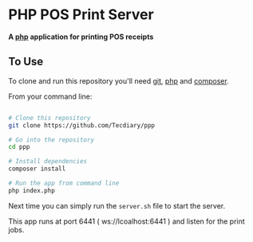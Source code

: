 # PHP POS Print Server

**A [php](http://php.net/) application for printing POS receipts**


## To Use

To clone and run this repository you'll need [git](https://git-scm.com), [php](http://php.net/) and [composer](https://getcomposer.org/).

From your command line:

```bash

# Clone this repository
git clone https://github.com/Tecdiary/ppp

# Go into the repository
cd ppp

# Install dependencies
composer install

# Run the app from command line
php index.php
```

Next time you can simply run the `server.sh` file to start the server.

This app runs at port 6441 ( ws://lcoalhost:6441 ) and listen for the print jobs.
